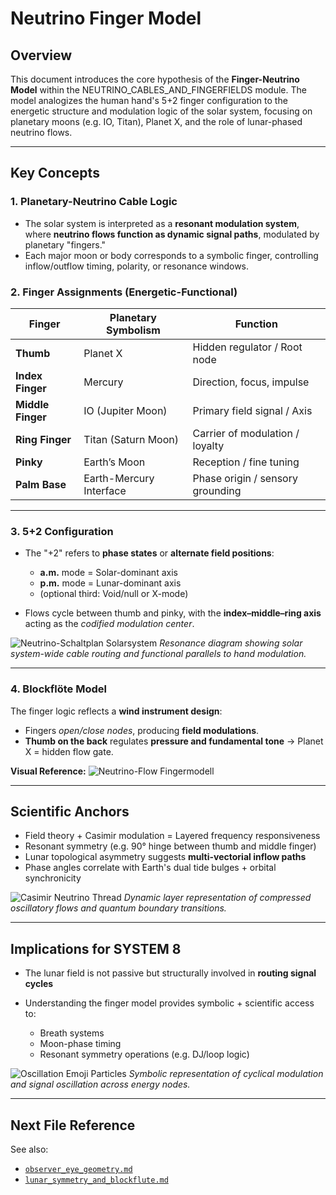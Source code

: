 # Neutrino Finger Model

## Overview

This document introduces the core hypothesis of the **Finger-Neutrino Model** within the NEUTRINO\_CABLES\_AND\_FINGERFIELDS module. The model analogizes the human hand's 5+2 finger configuration to the energetic structure and modulation logic of the solar system, focusing on planetary moons (e.g. IO, Titan), Planet X, and the role of lunar-phased neutrino flows.

---

## Key Concepts

### 1. Planetary-Neutrino Cable Logic

* The solar system is interpreted as a **resonant modulation system**, where **neutrino flows function as dynamic signal paths**, modulated by planetary "fingers."
* Each major moon or body corresponds to a symbolic finger, controlling inflow/outflow timing, polarity, or resonance windows.

### 2. Finger Assignments (Energetic-Functional)

| Finger            | Planetary Symbolism     | Function                         |
| ----------------- | ----------------------- | -------------------------------- |
| **Thumb**         | Planet X                | Hidden regulator / Root node     |
| **Index Finger**  | Mercury                 | Direction, focus, impulse        |
| **Middle Finger** | IO (Jupiter Moon)       | Primary field signal / Axis      |
| **Ring Finger**   | Titan (Saturn Moon)     | Carrier of modulation / loyalty  |
| **Pinky**         | Earth’s Moon            | Reception / fine tuning          |
| **Palm Base**     | Earth-Mercury Interface | Phase origin / sensory grounding |

---

### 3. 5+2 Configuration

* The "+2" refers to **phase states** or **alternate field positions**:

  * **a.m.** mode = Solar-dominant axis
  * **p.m.** mode = Lunar-dominant axis
  * (optional third: Void/null or X-mode)
* Flows cycle between thumb and pinky, with the **index–middle–ring axis** acting as the *codified modulation center*.

![Neutrino-Schaltplan Solarsystem](../visuals/neutrino_schaltplan_solarsystem.png)
*Resonance diagram showing solar system-wide cable routing and functional parallels to hand modulation.*

---

### 4. Blockflöte Model

The finger logic reflects a **wind instrument design**:

* Fingers *open/close nodes*, producing **field modulations**.
* **Thumb on the back** regulates **pressure and fundamental tone** → Planet X = hidden flow gate.

**Visual Reference:**
![Neutrino-Flow Fingermodell](../visuals/finger_neutrino_structure.png)

---

## Scientific Anchors

* Field theory + Casimir modulation = Layered frequency responsiveness
* Resonant symmetry (e.g. 90° hinge between thumb and middle finger)
* Lunar topological asymmetry suggests **multi-vectorial inflow paths**
* Phase angles correlate with Earth's dual tide bulges + orbital synchronicity

![Casimir Neutrino Thread](../visuals/casimir_neutrino_thread.gif)
*Dynamic layer representation of compressed oscillatory flows and quantum boundary transitions.*

---

## Implications for SYSTEM 8

* The lunar field is not passive but structurally involved in **routing signal cycles**
* Understanding the finger model provides symbolic + scientific access to:

  * Breath systems
  * Moon-phase timing
  * Resonant symmetry operations (e.g. DJ/loop logic)

![Oscillation Emoji Particles](../visuals/oscilation_particles_emoji.png)
*Symbolic representation of cyclical modulation and signal oscillation across energy nodes.*

---

## Next File Reference

See also:

* [`observer_eye_geometry.md`](observer_eye_geometry.md)
* [`lunar_symmetry_and_blockflute.md`](lunar_symmetry_and_blockflute.md)
